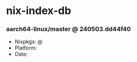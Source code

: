 # nix-index-db
### aarch64-linux/master @ 240503.dd44f40
- Nixpkgs: @[](https://github.com/NixOS/nixpkgs/commit/dd44f4056dbc8033a1490a08b090244ac221be84)
- Platform: 
- Date: 
